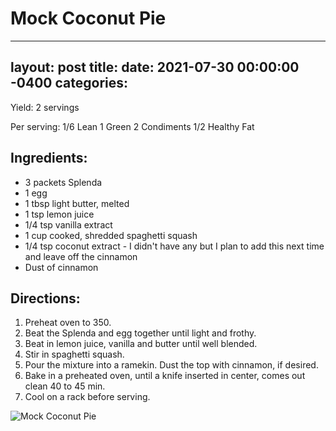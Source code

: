 # Mock Coconut Pie
---
layout: post
title: 
date:   2021-07-30 00:00:00 -0400
categories: 
---
Yield:
2 servings

Per serving:
1/6 Lean
1 Green
2 Condiments
1/2 Healthy Fat

## Ingredients:
* 3 packets Splenda
* 1 egg
* 1 tbsp light butter, melted
* 1 tsp lemon juice
* 1/4 tsp vanilla extract
* 1 cup cooked, shredded spaghetti squash
* 1/4 tsp coconut extract - I didn't have any but I plan to add this next time and leave off the cinnamon
* Dust of cinnamon

## Directions:
1. Preheat oven to 350. 
2. Beat the Splenda and egg together until light and frothy. 
3. Beat in lemon juice, vanilla and butter until well blended. 
4. Stir in spaghetti squash. 
5. Pour the mixture into a ramekin. Dust the top with cinnamon, if desired. 
6. Bake in a preheated oven, until a knife inserted in center, comes out clean 40 to 45 min. 
7. Cool on a rack before serving.

![Mock Coconut Pie](/images/Mock%20Coconut%20Pie.png)

